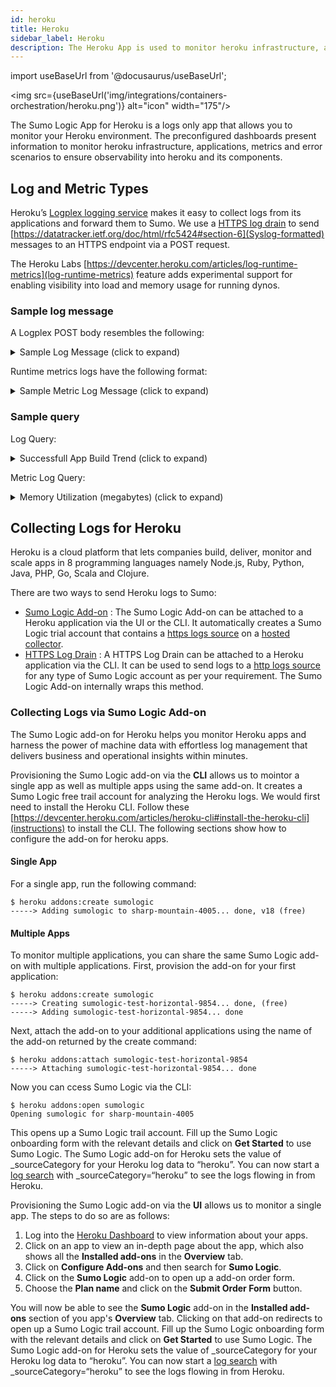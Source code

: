 ```yaml
---
id: heroku
title: Heroku
sidebar_label: Heroku
description: The Heroku App is used to monitor heroku infrastructure, applications, metrics and error scenarios to ensure observability into heroku and its components.
---
```


import useBaseUrl from '@docusaurus/useBaseUrl';

<img src={useBaseUrl('img/integrations/containers-orchestration/heroku.png')} alt="icon" width="175"/>


The Sumo Logic App for Heroku is a logs only app that allows you to monitor your Heroku environment. The preconfigured dashboards present information to monitor heroku infrastructure, applications, metrics and error scenarios to ensure observability into heroku and its components.

## Log and Metric Types

Heroku’s [Logplex logging service](https://devcenter.heroku.com/articles/logging) makes it easy to collect logs from its applications and forward them to Sumo. We use a [HTTPS log drain](https://devcenter.heroku.com/articles/log-drains#https-drains) to send [https://datatracker.ietf.org/doc/html/rfc5424#section-6](Syslog-formatted) messages to an HTTPS endpoint via a POST request.

The Heroku Labs [https://devcenter.heroku.com/articles/log-runtime-metrics](log-runtime-metrics) feature adds experimental support for enabling visibility into load and memory usage for running dynos.

### Sample log message

A Logplex POST body resembles the following:

<details><summary>Sample Log Message (click to expand)</summary>
```
83 <40>1 2012-11-30T06:45:29+00:00 host app web.3 - State changed from starting to up
119 <40>1 2012-11-30T06:45:26+00:00 host app web.3 - Starting process with command `bundle exec rackup config.ru -p 24405
```
</details>

Runtime metrics logs have the following format:

<details><summary>Sample Metric Log Message (click to expand)</summary>
```
335 <134>1 2023-08-24T10:28:47.153192+00:00 host heroku web.1 - source=web.1 dyno=heroku.322071457.63c5abfd-838b-4e2d-bce1-ce46de280675 sample#memory_total=180.43MB sample#memory_rss=180.05MB sample#memory_cache=0.38MB sample#memory_swap=0.00MB sample#memory_pgpgin=84329pages sample#memory_pgpgout=38140pages sample#memory_quota=512.00MB
205 <134>1 2023-08-24T12:31:50.112+00:00 host heroku web.1 - source=web.1 dyno=heroku.319324155.67cc34d0-0440-4106-97b6-d9486f7d9009 sample#load_avg_1m=0.00 sample#load_avg_5m=0.00 sample#load_avg_15m=0.01
```
</details>

### Sample query

Log Query:

<details><summary>Successfull App Build Trend (click to expand)</summary>
```sql
_sourceCategory"Heroku" "Build Succeeded"
| where _sourceName matches "{{log_drain}}"
| _sourceName as log_drain
| parse regex "(?<dateStamp>\d{4}-\d{2}-\d{2}T\d{2}\:\d{2}\:\d{2}.*\+\d{2}:\d{2})"
| parseDate(dateStamp,"yyyy-MM-dd'T'HH:mm:ss","etc/utc") as date
| formatDate(date, "MMM-dd") as day
| count by log_drain, day
| transpose row day column log_drain
```
</details>

Metric Log Query:

<details><summary>Memory Utilization (megabytes) (click to expand)</summary>
```sql
_sourceCategory"Heroku"
| parse regex "dyno=(?<dyno>.*?(?= )).*memory_total=(?<memory_total>.*?(?=MB )).*memory_rss=(?<memory_rss>.*?(?=MB )).*memory_cache=(?<memory_cache>.*?(?=MB )).*memory_swap=(?<memory_swap>.*?(?=MB ))"
| where dyno matches "{{dyno}}" and _sourceName matches "{{log_drain}}"
| timeslice 1m
| avg(memory_total) as memory_total, avg(memory_rss) as resident_memory, avg(memory_cache) as disk_cache_memory, avg(memory_swap) as swap_memory by _timeslice
```
</details>

## Collecting Logs for Heroku

Heroku is a cloud platform that lets companies build, deliver, monitor and scale apps in 8 programming languages namely Node.js, Ruby, Python, Java, PHP, Go, Scala and Clojure.

There are two ways to send Heroku logs to Sumo:
* [Sumo Logic Add-on](https://elements.heroku.com/addons/sumologic) : The Sumo Logic Add-on can be attached to a Heroku application via the UI or the CLI. It automatically creates a Sumo Logic trial account that contains a [https logs source](https://help.sumologic.com/docs/send-data/hosted-collectors/http-source/logs-metrics/) on a [hosted collector](https://help.sumologic.com/docs/send-data/hosted-collectors/configure-hosted-collector/).
* [HTTPS Log Drain](https://devcenter.heroku.com/articles/log-drains#https-drains) : A HTTPS Log Drain can be attached to a Heroku application via the CLI. It can be used to send logs to a [http logs source](https://help.sumologic.com/docs/send-data/hosted-collectors/http-source/logs-metrics/) for any type of Sumo Logic account as per your requirement. The Sumo Logic Add-on internally wraps this method.

### Collecting Logs via Sumo Logic Add-on

The Sumo Logic add-on for Heroku helps you monitor Heroku apps and harness the power of machine data with effortless log management that delivers business and operational insights within minutes.

Provisioning the Sumo Logic add-on via the **CLI** allows us to mointor a single app as well as multiple apps using the same add-on. It creates a Sumo Logic free trail account for analyzing the Heroku logs. We would first need to install the Heroku CLI. Follow these [https://devcenter.heroku.com/articles/heroku-cli#install-the-heroku-cli](instructions) to install the CLI. The following sections show how to configure the add-on for heroku apps.

#### Single App

For a single app, run the following command:
```
$ heroku addons:create sumologic
-----> Adding sumologic to sharp-mountain-4005... done, v18 (free)
```

#### Multiple Apps

To monitor multiple applications, you can share the same Sumo Logic add-on with multiple applications.
First, provision the add-on for your first application:
```
$ heroku addons:create sumologic
-----> Creating sumologic-test-horizontal-9854... done, (free)
-----> Adding sumologic-test-horizontal-9854... done
```
Next, attach the add-on to your additional applications using the name of the add-on returned by the create command:
```
$ heroku addons:attach sumologic-test-horizontal-9854
-----> Attaching sumologic-test-horizontal-9854... done
```

Now you can ccess Sumo Logic via the CLI:
```
$ heroku addons:open sumologic
Opening sumologic for sharp-mountain-4005
```

This opens up a Sumo Logic trail account. Fill up the Sumo Logic onboarding form with the relevant details and click on **Get Started** to use Sumo Logic. The Sumo Logic add-on for Heroku sets the value of _sourceCategory for your Heroku log data to “heroku”. You can now start a [log search](https://help.sumologic.com/docs/search/) with _sourceCategory=“heroku” to see the logs flowing in from Heroku.


Provisioning the Sumo Logic add-on via the **UI** allows us to monitor a single app. The steps to do so are as follows:
1. Log into the [Heroku Dashboard](https://dashboard.heroku.com/) to view information about your apps.
2. Click on an app to view an in-depth page about the app, which also shows all the **Installed add-ons** in the **Overview** tab.
3. Click on **Configure Add-ons** and then search for **Sumo Logic**.
4. Click on the **Sumo Logic** add-on to open up a add-on order form.
5. Choose the **Plan name** and click on the **Submit Order Form** button.

You will now be able to see the **Sumo Logic** add-on in the **Installed add-ons** section of you app's **Overview** tab. Clicking on that add-on redirects to open up a Sumo Logic trail account. Fill up the Sumo Logic onboarding form with the relevant details and click on **Get Started** to use Sumo Logic. The Sumo Logic add-on for Heroku sets the value of _sourceCategory for your Heroku log data to “heroku”. You can now start a [log search](https://help.sumologic.com/docs/search/) with _sourceCategory=“heroku” to see the logs flowing in from Heroku.



